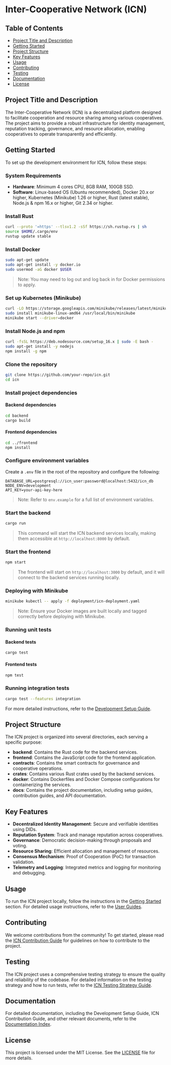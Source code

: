 # Inter-Cooperative Network (ICN)

## Table of Contents
- [Project Title and Description](#project-title-and-description)
- [Getting Started](#getting-started)
- [Project Structure](#project-structure)
- [Key Features](#key-features)
- [Usage](#usage)
- [Contributing](#contributing)
- [Testing](#testing)
- [Documentation](#documentation)
- [License](#license)

## Project Title and Description
The Inter-Cooperative Network (ICN) is a decentralized platform designed to facilitate cooperation and resource sharing among various cooperatives. The project aims to provide a robust infrastructure for identity management, reputation tracking, governance, and resource allocation, enabling cooperatives to operate transparently and efficiently.

## Getting Started
To set up the development environment for ICN, follow these steps:

### System Requirements
- **Hardware**: Minimum 4 cores CPU, 8GB RAM, 100GB SSD.
- **Software**: Linux-based OS (Ubuntu recommended), Docker 20.x or higher, Kubernetes (Minikube) 1.26 or higher, Rust (latest stable), Node.js & npm 16.x or higher, Git 2.34 or higher.

### Install Rust
```bash
curl --proto '=https' --tlsv1.2 -sSf https://sh.rustup.rs | sh
source $HOME/.cargo/env
rustup update stable
```

### Install Docker
```bash
sudo apt-get update
sudo apt-get install -y docker.io
sudo usermod -aG docker $USER
```
> Note: You may need to log out and log back in for Docker permissions to apply.

### Set up Kubernetes (Minikube)
```bash
curl -LO https://storage.googleapis.com/minikube/releases/latest/minikube-linux-amd64
sudo install minikube-linux-amd64 /usr/local/bin/minikube
minikube start --driver=docker
```

### Install Node.js and npm
```bash
curl -fsSL https://deb.nodesource.com/setup_16.x | sudo -E bash -
sudo apt-get install -y nodejs
npm install -g npm
```

### Clone the repository
```bash
git clone https://github.com/your-repo/icn.git
cd icn
```

### Install project dependencies
#### Backend dependencies
```bash
cd backend
cargo build
```

#### Frontend dependencies
```bash
cd ../frontend
npm install
```

### Configure environment variables
Create a `.env` file in the root of the repository and configure the following:
```env
DATABASE_URL=postgresql://icn_user:password@localhost:5432/icn_db
NODE_ENV=development
API_KEY=your-api-key-here
```
> Note: Refer to `env.example` for a full list of environment variables.

### Start the backend
```bash
cargo run
```
> This command will start the ICN backend services locally, making them accessible at `http://localhost:8000` by default.

### Start the frontend
```bash
npm start
```
> The frontend will start on `http://localhost:3000` by default, and it will connect to the backend services running locally.

### Deploying with Minikube
```bash
minikube kubectl -- apply -f deployment/icn-deployment.yaml
```
> Note: Ensure your Docker images are built locally and tagged correctly before deploying with Minikube.

### Running unit tests
#### Backend tests
```bash
cargo test
```

#### Frontend tests
```bash
npm test
```

### Running integration tests
```bash
cargo test --features integration
```

For more detailed instructions, refer to the [Development Setup Guide](docs/development/setup/development-setup-guide.md).

## Project Structure
The ICN project is organized into several directories, each serving a specific purpose:

- **backend**: Contains the Rust code for the backend services.
- **frontend**: Contains the JavaScript code for the frontend application.
- **contracts**: Contains the smart contracts for governance and cooperative operations.
- **crates**: Contains various Rust crates used by the backend services.
- **docker**: Contains Dockerfiles and Docker Compose configurations for containerizing the services.
- **docs**: Contains the project documentation, including setup guides, contribution guides, and API documentation.

## Key Features
- **Decentralized Identity Management**: Secure and verifiable identities using DIDs.
- **Reputation System**: Track and manage reputation across cooperatives.
- **Governance**: Democratic decision-making through proposals and voting.
- **Resource Sharing**: Efficient allocation and management of resources.
- **Consensus Mechanism**: Proof of Cooperation (PoC) for transaction validation.
- **Telemetry and Logging**: Integrated metrics and logging for monitoring and debugging.

## Usage
To run the ICN project locally, follow the instructions in the [Getting Started](#getting-started) section. For detailed usage instructions, refer to the [User Guides](docs/user/guides/index.md).

## Contributing
We welcome contributions from the community! To get started, please read the [ICN Contribution Guide](docs/development/guides/contributing.md) for guidelines on how to contribute to the project.

## Testing
The ICN project uses a comprehensive testing strategy to ensure the quality and reliability of the codebase. For detailed information on the testing strategy and how to run tests, refer to the [ICN Testing Strategy Guide](docs/development/guides/test-strategy.md).

## Documentation
For detailed documentation, including the Development Setup Guide, ICN Contribution Guide, and other relevant documents, refer to the [Documentation Index](docs/INDEX.md).

## License
This project is licensed under the MIT License. See the [LICENSE](LICENSE) file for more details.
